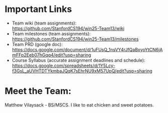 
# Important Links
- Team wiki (team assignments): https://github.com/StanfordCS194/win25-Team13/wiki
- Team milestones (team assignments): https://github.com/StanfordCS194/win25-Team13/milestones
- Team PRD (google doc): https://docs.google.com/document/d/1uFUsQ_1nsVY4rJfQaBxyoYtCN6jAmFFp2Eeb07hGqq4/edit?usp=sharing
- Course Syllabus (accurate assignment deadlines and schedule): https://docs.google.com/spreadsheets/d/1Y5Lcy-f3GsL_aUVHTDTYkmbaJQqK7sEhrNU9xM57UpQ/edit?usp=sharing
# Meet the Team: 
Matthew Vilaysack - BS/MSCS. I like to eat chicken and sweet potatoes. 
